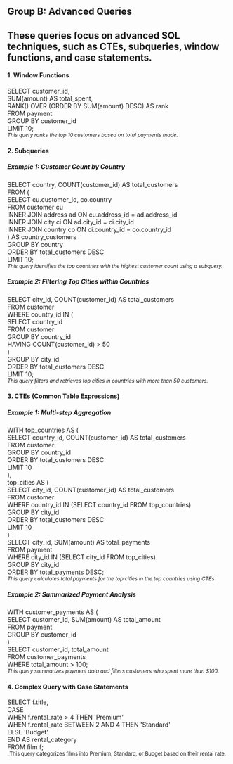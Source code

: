 ## **Group B: Advanced Queries**  
These queries focus on advanced SQL techniques, such as CTEs, subqueries, window functions, and case statements.
---
#### **1. Window Functions**  
SELECT customer_id,   
       SUM(amount) AS total_spent,   
       RANK() OVER (ORDER BY SUM(amount) DESC) AS rank  
FROM payment  
GROUP BY customer_id  
LIMIT 10;  
<sub>_This query ranks the top 10 customers based on total payments made._<sub/>

#### **2. Subqueries**  
##### Example 1: Customer Count by Country  
SELECT country, COUNT(customer_id) AS total_customers  
FROM (  
    SELECT cu.customer_id, co.country  
    FROM customer cu  
    INNER JOIN address ad ON cu.address_id = ad.address_id  
    INNER JOIN city ci ON ad.city_id = ci.city_id  
    INNER JOIN country co ON ci.country_id = co.country_id  
) AS country_customers  
GROUP BY country  
ORDER BY total_customers DESC  
LIMIT 10;  
<sub>_This query identifies the top countries with the highest customer count using a subquery._<sub/>

##### Example 2: Filtering Top Cities within Countries  
SELECT city_id, COUNT(customer_id) AS total_customers  
FROM customer  
WHERE country_id IN (  
    SELECT country_id  
    FROM customer  
    GROUP BY country_id  
    HAVING COUNT(customer_id) > 50  
)  
GROUP BY city_id  
ORDER BY total_customers DESC  
LIMIT 10;  
<sub>_This query filters and retrieves top cities in countries with more than 50 customers._<sub/>

#### **3. CTEs (Common Table Expressions)**  
##### Example 1: Multi-step Aggregation  
WITH top_countries AS (  
    SELECT country_id, COUNT(customer_id) AS total_customers  
    FROM customer  
    GROUP BY country_id  
    ORDER BY total_customers DESC  
    LIMIT 10  
),  
top_cities AS (  
    SELECT city_id, COUNT(customer_id) AS total_customers  
    FROM customer  
    WHERE country_id IN (SELECT country_id FROM top_countries)  
    GROUP BY city_id  
    ORDER BY total_customers DESC  
    LIMIT 10  
)  
SELECT city_id, SUM(amount) AS total_payments  
FROM payment  
WHERE city_id IN (SELECT city_id FROM top_cities)  
GROUP BY city_id  
ORDER BY total_payments DESC;  
<sub>_This query calculates total payments for the top cities in the top countries using CTEs._<sub/>  

##### Example 2: Summarized Payment Analysis  
WITH customer_payments AS (  
    SELECT customer_id, SUM(amount) AS total_amount  
    FROM payment  
    GROUP BY customer_id  
)  
SELECT customer_id, total_amount  
FROM customer_payments  
WHERE total_amount > 100;  
<sub>_This query summarizes payment data and filters customers who spent more than $100._<sub/>

#### **4. Complex Query with Case Statements**
SELECT f.title,  
       CASE   
           WHEN f.rental_rate > 4 THEN 'Premium'  
           WHEN f.rental_rate BETWEEN 2 AND 4 THEN 'Standard'  
           ELSE 'Budget'  
       END AS rental_category  
FROM film f;  
<sub>_This query categorizes films into Premium, Standard, or Budget based on their rental rate.<sub/>
